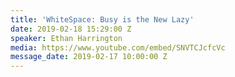 ```yaml
---
title: 'WhiteSpace: Busy is the New Lazy'
date: 2019-02-18 15:29:00 Z
speaker: Ethan Harrington
media: https://www.youtube.com/embed/SNVTCJcfcVc
message_date: 2019-02-17 10:00:00 Z
---
```


